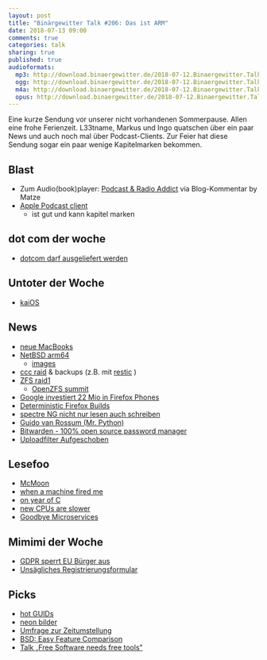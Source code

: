 ```yaml
---
layout: post
title: "Binärgewitter Talk #206: Das ist ARM"
date: 2018-07-13 09:00
comments: true
categories: talk
sharing: true
published: true
audioformats:
  mp3: http://download.binaergewitter.de/2018-07-12.Binaergewitter.Talk.206.mp3
  ogg: http://download.binaergewitter.de/2018-07-12.Binaergewitter.Talk.206.ogg
  m4a: http://download.binaergewitter.de/2018-07-12.Binaergewitter.Talk.206.m4a
  opus: http://download.binaergewitter.de/2018-07-12.Binaergewitter.Talk.206.opus
---
```

Eine kurze Sendung vor unserer nicht vorhandenen Sommerpause. Allen eine frohe Ferienzeit. L33tname, Markus und Ingo quatschen über ein paar News und auch noch 
mal über Podcast-Clients. Zur Feier hat diese Sendung sogar ein paar wenige Kapitelmarken bekommen.

## Blast
- Zum Audio(book)player: [Podcast & Radio Addict]( https://play.google.com/store/apps/details?id=com.bambuna.podcastaddict&hl=de ) via Blog-Kommentar by Matze
- [Apple Podcast client]( https://itunes.apple.com/ch/app/podcasts/id525463029?mt=8 ) 
  * ist gut und kann kapitel marken 

## dot com der woche
- [dotcom darf ausgeliefert werden]( https://www.heise.de/newsticker/meldung/Gerichtsbeschluss-Kim-Dotcom-darf-an-USA-ausgeliefert-werden-4100150.html )

## Untoter der Woche
- [kaiOS]( https://www.kaiostech.com/ )

## News

- [neue MacBooks]( https://www.heise.de/mac-and-i/meldung/Bis-zu-sechs-Kerne-Apple-aktualisiert-MacBook-Pro-4108950.html )
- [NetBSD arm64]( https://www.cnx-software.com/2018/07/11/netbsd-arm64-raspberry-pi-3-nanopi-pine64-boards/ )
  * [images]( http://www.invisible.ca/arm/ )
- [ccc raid]( https://www.ccc.de/de/updates/2018/unrechtmaige-hausdurchsuchung-polizei-reitet-erneut-beim-chaos-computer-club-ein ) & backups (z.B. mit [restic]( 
https://restic.net/ ) )
- [ZFS raid1]( https://blog.gecko.space/2018/07/11/mirrored-root-on-zfs-on-linux-on-iscsi-on-root-on-zfs-on-freebsd-yo-dawg-act-1-iscsi/ )
  * [OpenZFS summit]( http://www.open-zfs.org/wiki/OpenZFS_Developer_Summit_2018 )
- [Google investiert 22 Mio in Firefox Phones]( http://www.it-times.de/news/google-investiert-in-22-mio-dollar-in-feature-phone-betriebssystem-kaios-129161/ )
- [Deterministic Firefox Builds]( https://gregoryszorc.com/blog/2018/06/20/deterministic-firefox-builds/ )
- [spectre NG nicht nur lesen auch schreiben]( https://www.heise.de/security/meldung/Spectre-NG-Intel-dokumentiert-spekulativen-Buffer-Overflow-4108008.html )
- [Guido van Rossum (Mr. Python)]( https://www.mail-archive.com/python-committers@python.org/msg05628.html ) 
- [Bitwarden - 100% open source password manager]( https://bitwarden.com/ )
- [Uploadfilter Aufgeschoben]( https://twitter.com/Senficon/status/1015364418052509696 )

## Lesefoo
- [McMoon]( http://www.worldofindie.co.uk/?p=682 )
- [when a machine fired me]( https://idiallo.com/blog/when-a-machine-fired-me )
- [on year of C]( http://floooh.github.io/2018/06/02/one-year-of-c.html )
- [new CPUs are slower]( https://aloiskraus.wordpress.com/2018/06/16/why-skylakex-cpus-are-sometimes-50-slower-how-intel-has-broken-existing-code/ )
- [Goodbye Microservices]( https://segment.com/blog/goodbye-microservices/ )

## Mimimi der Woche

- [GDPR sperrt EU Bürger aus]( http://www.tronc.com/gdpr/latimes.com/ )
- [Unsägliches Registrierungsformular]( http://buergerserviceportal.de )

## Picks
- [hot GUIDs]( http://secretgeek.net/hotGuids/index.htm )
- [neon bilder]( http://www.noealz.com/street/ )
- [Umfrage zur Zeitumstellung]( https://ec.europa.eu/eusurvey/runner/2018-summertime-arrangements?surveylanguage=DE )
- [BSD: Easy Feature Comparison]( https://hardenedbsd.org/content/easy-feature-comparison )
- [Talk „Free Software needs free tools" ]( https://www.youtube.com/watch?v=U_nK6nP_RCY )



